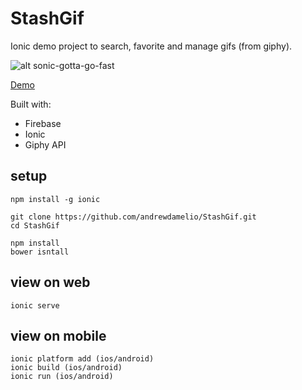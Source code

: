 # StashGif
Ionic demo project to search, favorite and manage gifs (from giphy).


![alt sonic-gotta-go-fast](http://media2.giphy.com/media/yXVO50FJIJMSQ/200.gif)

[Demo](http://45.55.210.95:8100)

 Built with:
  - Firebase
  - Ionic
  - Giphy API

## setup
    npm install -g ionic

    git clone https://github.com/andrewdamelio/StashGif.git
    cd StashGif

    npm install
    bower isntall

## view on web
    ionic serve

## view on mobile
    ionic platform add (ios/android)
    ionic build (ios/android)
    ionic run (ios/android)